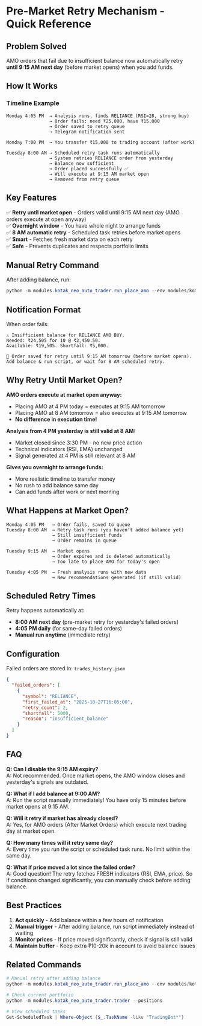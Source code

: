 # Pre-Market Retry Mechanism - Quick Reference

## Problem Solved
AMO orders that fail due to insufficient balance now automatically retry **until 9:15 AM next day** (before market opens) when you add funds.

## How It Works

### Timeline Example
```
Monday 4:05 PM  → Analysis runs, finds RELIANCE (RSI=28, strong buy)
                → Order fails: need ₹25,000, have ₹15,000
                → Order saved to retry queue
                → Telegram notification sent

Monday 7:00 PM  → You transfer ₹15,000 to trading account (after work)

Tuesday 8:00 AM → Scheduled retry task runs automatically
                → System retries RELIANCE order from yesterday
                → Balance now sufficient
                → Order placed successfully ✅
                → Will execute at 9:15 AM market open
                → Removed from retry queue
```

## Key Features

✅ **Retry until market open** - Orders valid until 9:15 AM next day (AMO orders execute at open anyway)  
✅ **Overnight window** - You have whole night to arrange funds  
✅ **8 AM automatic retry** - Scheduled task retries before market opens  
✅ **Smart** - Fetches fresh market data on each retry  
✅ **Safe** - Prevents duplicates and respects portfolio limits

## Manual Retry Command

After adding balance, run:
```powershell
python -m modules.kotak_neo_auto_trader.run_place_amo --env modules/kotak_neo_auto_trader/kotak_neo.env
```

## Notification Format

When order fails:
```
⚠️ Insufficient balance for RELIANCE AMO BUY.
Needed: ₹24,505 for 10 @ ₹2,450.50.
Available: ₹19,505. Shortfall: ₹5,000.

🔁 Order saved for retry until 9:15 AM tomorrow (before market opens).
Add balance & run script, or wait for 8 AM scheduled retry.
```

## Why Retry Until Market Open?

**AMO orders execute at market open anyway:**
- Placing AMO at 4 PM today = executes at 9:15 AM tomorrow
- Placing AMO at 8 AM tomorrow = also executes at 9:15 AM tomorrow
- **No difference in execution time!**

**Analysis from 4 PM yesterday is still valid at 8 AM:**
- Market closed since 3:30 PM - no new price action
- Technical indicators (RSI, EMA) unchanged
- Signal generated at 4 PM is still relevant at 8 AM

**Gives you overnight to arrange funds:**
- More realistic timeline to transfer money
- No rush to add balance same day
- Can add funds after work or next morning

## What Happens at Market Open?

```
Monday 4:05 PM   → Order fails, saved to queue
Tuesday 8:00 AM  → Retry task runs (you haven't added balance yet)
                 → Still insufficient funds
                 → Order remains in queue

Tuesday 9:15 AM  → Market opens
                 → Order expires and is deleted automatically
                 → Too late to place AMO for today's open
                 
Tuesday 4:05 PM  → Fresh analysis runs with new data
                 → New recommendations generated (if still valid)
```

## Scheduled Retry Times

Retry happens automatically at:
- **8:00 AM next day** (pre-market retry for yesterday's failed orders)
- **4:05 PM daily** (for same-day failed orders)
- **Manual run anytime** (immediate retry)

## Configuration

Failed orders are stored in: `trades_history.json`

```json
{
  "failed_orders": [
    {
      "symbol": "RELIANCE",
      "first_failed_at": "2025-10-27T16:05:00",
      "retry_count": 2,
      "shortfall": 5000,
      "reason": "insufficient_balance"
    }
  ]
}
```

## FAQ

**Q: Can I disable the 9:15 AM expiry?**  
A: Not recommended. Once market opens, the AMO window closes and yesterday's signals are outdated.

**Q: What if I add balance at 9:00 AM?**  
A: Run the script manually immediately! You have only 15 minutes before market opens at 9:15 AM.

**Q: Will it retry if market has already closed?**  
A: Yes, for AMO orders (After Market Orders) which execute next trading day at market open.

**Q: How many times will it retry same day?**  
A: Every time you run the script or scheduled task runs. No limit within the same day.

**Q: What if price moved a lot since the failed order?**  
A: Good question! The retry fetches FRESH indicators (RSI, EMA, price). So if conditions changed significantly, you can manually check before adding balance.

## Best Practices

1. **Act quickly** - Add balance within a few hours of notification
2. **Manual trigger** - After adding balance, run script immediately instead of waiting
3. **Monitor prices** - If price moved significantly, check if signal is still valid
4. **Maintain buffer** - Keep extra ₹10-20k in account to avoid balance issues

## Related Commands

```powershell
# Manual retry after adding balance
python -m modules.kotak_neo_auto_trader.run_place_amo --env modules/kotak_neo_auto_trader/kotak_neo.env

# Check current portfolio
python -m modules.kotak_neo_auto_trader.trader --positions

# View scheduled tasks
Get-ScheduledTask | Where-Object {$_.TaskName -like "TradingBot*"}
```
